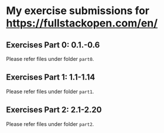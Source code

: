 # My exercise submissions for https://fullstackopen.com/en/

## Exercises Part 0: 0.1.-0.6

Please refer files under folder `part0`.

## Exercises Part 1: 1.1-1.14

Please refer files under folder `part1`.

## Exercises Part 2: 2.1-2.20

Please refer files under folder `part2`.
